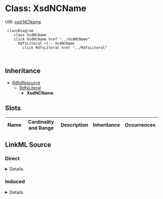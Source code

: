 

# Class: XsdNCName





URI: [xsd:NCName](http://www.w3.org/2001/XMLSchema#NCName)






```mermaid
 classDiagram
    class XsdNCName
    click XsdNCName href "../XsdNCName"
      RdfsLiteral <|-- XsdNCName
        click RdfsLiteral href "../RdfsLiteral"
      
      
```





## Inheritance
* [RdfsResource](../classes/RdfsResource.md)
    * [RdfsLiteral](../classes/RdfsLiteral.md)
        * **XsdNCName**



## Slots

| Name | Cardinality and Range | Description | Inheritance | Occurrences |
| ---  | --- | --- | --- | --- |














## LinkML Source

<!-- TODO: investigate https://stackoverflow.com/questions/37606292/how-to-create-tabbed-code-blocks-in-mkdocs-or-sphinx -->

### Direct

<details>

```yaml
name: xsd_NCName
from_schema: okns:fiokg
exact_mappings:
- http://www.w3.org/2001/XMLSchema#NCName
rank: 1000
is_a: rdfs_Literal
class_uri: xsd:NCName

```
</details>

### Induced

<details>

```yaml
name: xsd_NCName
from_schema: okns:fiokg
exact_mappings:
- http://www.w3.org/2001/XMLSchema#NCName
rank: 1000
is_a: rdfs_Literal
class_uri: xsd:NCName

```
</details>